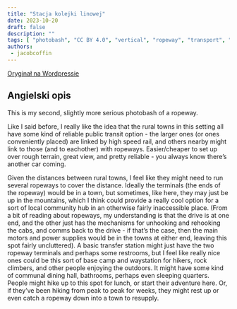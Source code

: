 ```yaml
---
title: "Stacja kolejki linowej"
date: 2023-10-20
draft: false
description: ""
tags: [ "photobash", "CC BY 4.0", "vertical", "ropeway", "transport", "forest", "mountains"]
authors:
 - jacobcoffin
---
```


[Oryginał na Wordpressie](https://jacobcoffinwrites.wordpress.com/2023/10/20/ropeway-waystation-photobash/)

## Angielski opis

This is my second, slightly more serious photobash of a ropeway.

Like I said before, I really like the idea that the rural towns in this setting all have some kind of reliable public transit option - the larger ones (or ones conveniently placed) are linked by high speed rail, and others nearby might link to those (and to eachother) with ropeways. Easier/cheaper to set up over rough terrain, great view, and pretty reliable - you always know there’s another car coming.

Given the distances between rural towns, I feel like they might need to run several ropeways to cover the distance. Ideally the terminals (the ends of the ropeway) would be in a town, but sometimes, like here, they may just be up in the mountains, which I think could provide a really cool option for a sort of local community hub in an otherwise fairly inaccessible place. (From a bit of reading about ropeways, my understanding is that the drive is at one end, and the other just has the mechanisms for unhooking and rehooking the cabs, and comms back to the drive - if that’s the case, then the main motors and power supplies would be in the towns at either end, leaving this spot fairly uncluttered). A basic transfer station might just have the two ropeway terminals and perhaps some restrooms, but I feel like really nice ones could be this sort of base camp and waystation for hikers, rock climbers, and other people enjoying the outdoors. It might have some kind of communal dining hall, bathrooms, perhaps even sleeping quarters. People might hike up to this spot for lunch, or start their adventure here. Or, if they’ve been hiking from peak to peak for weeks, they might rest up or even catch a ropeway down into a town to resupply.